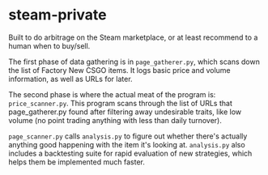 # steam-private

Built to do arbitrage on the Steam marketplace, or at least recommend to a human when to buy/sell.

The first phase of data gathering is in `page_gatherer.py`, which scans down the list of Factory New CSGO items. It logs basic price and volume information, as well as URLs for later.

The second phase is where the actual meat of the program is: `price_scanner.py`. This program scans through the list of URLs that page_gatherer.py found after filtering away undesirable traits, like low volume (no point trading anything with less than daily turnover).

`page_scanner.py` calls `analysis.py` to figure out whether there's actually anything good happening with the item it's looking at. `analysis.py` also includes a backtesting suite for rapid evaluation of new strategies, which helps them be implemented much faster.